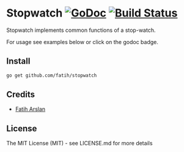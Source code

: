 # Stopwatch [![GoDoc](https://godoc.org/github.com/fatih/stopwatch?status.png)](http://godoc.org/github.com/fatih/stopwatch) [![Build Status](https://travis-ci.org/fatih/stopwatch.png)](https://travis-ci.org/fatih/stopwatch)

Stopwatch implements common functions of a stop-watch.

For usage see examples below or click on the godoc badge.

## Install

```bash
go get github.com/fatih/stopwatch
```

## Credits

 * [Fatih Arslan](https://github.com/fatih)

## License

The MIT License (MIT) - see LICENSE.md for more details
